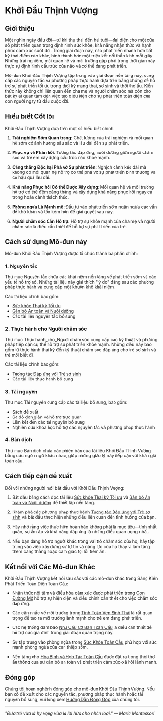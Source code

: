 # Khởi Đầu Thịnh Vượng

## Giới thiệu

Một nghìn ngày đầu đời—từ khi thụ thai đến hai tuổi—đại diện cho một cửa sổ phát triển quan trọng định hình sức khỏe, khả năng nhận thức và hạnh phúc cảm xúc suốt đời. Trong giai đoạn này, não phát triển nhanh hơn bất kỳ thời điểm nào khác, hình thành hơn một triệu kết nối thần kinh mỗi giây. Những trải nghiệm, mối quan hệ và môi trường gặp phải trong thời gian này thực sự định hình cấu trúc của não và cơ thể đang phát triển.

Mô-đun Khởi Đầu Thịnh Vượng tập trung vào giai đoạn nền tảng này, cung cấp các nguyên tắc và phương pháp thực hành dựa trên bằng chứng để hỗ trợ sự phát triển tối ưu trong thời kỳ mang thai, sơ sinh và thời thơ ấu. Kiến thức này không chỉ liên quan đến cha mẹ và người chăm sóc mà còn cho bất kỳ ai quan tâm đến việc tạo điều kiện cho sự phát triển toàn diện của con người ngay từ đầu cuộc đời.

## Hiểu biết Cốt lõi

Khởi Đầu Thịnh Vượng dựa trên một số hiểu biết chính:

1. **Trải nghiệm Sớm Quan trọng**: Chất lượng của trải nghiệm và mối quan hệ sớm có ảnh hưởng sâu sắc và lâu dài đến sự phát triển.

2. **Phục vụ và Phản hồi**: Tương tác đáp ứng, nuôi dưỡng giữa người chăm sóc và trẻ em xây dựng cấu trúc não khỏe mạnh.

3. **Căng thẳng Độc hại Phá vỡ Sự phát triển**: Nghịch cảnh kéo dài mà không có mối quan hệ hỗ trợ có thể phá vỡ sự phát triển bình thường và có hậu quả lâu dài.

4. **Khả năng Phục hồi Có thể Được Xây dựng**: Mối quan hệ và môi trường hỗ trợ có thể đệm căng thẳng và xây dựng khả năng phục hồi ngay cả trong hoàn cảnh thách thức.

5. **Phòng ngừa Là Mạnh mẽ**: Đầu tư vào phát triển sớm ngăn ngừa các vấn đề khó khăn và tốn kém hơn để giải quyết sau này.

6. **Người chăm sóc Cần Hỗ trợ**: Hỗ trợ sự khỏe mạnh của cha mẹ và người chăm sóc là điều cần thiết để hỗ trợ sự phát triển của trẻ.

## Cách sử dụng Mô-đun này

Mô-đun Khởi Đầu Thịnh Vượng được tổ chức thành ba phần chính:

### 1. Nguyên tắc

Thư mục Nguyên tắc chứa các khái niệm nền tảng về phát triển sớm và các yếu tố hỗ trợ nó. Những tài liệu này giải thích "lý do" đằng sau các phương pháp thực hành và cung cấp một khuôn khổ khái niệm.

Các tài liệu chính bao gồm:
- [Sức khỏe Thai kỳ Tối ưu](Principles/01_OptimalPrenatalWellbeing.md)
- [Gắn bó An toàn và Nuôi dưỡng](Principles/02_SecureAttachmentNurturing.md)
- Các tài liệu nguyên tắc bổ sung

### 2. Thực hành cho Người chăm sóc

Thư mục Thực hành_cho_Người chăm sóc cung cấp các kỹ thuật và phương pháp tiếp cận cụ thể hỗ trợ sự phát triển khỏe mạnh. Những điều này bao gồm từ thực hành thai kỳ đến kỹ thuật chăm sóc đáp ứng cho trẻ sơ sinh và trẻ mới biết đi.

Các tài liệu chính bao gồm:
- [Tương tác Đáp ứng với Trẻ sơ sinh](Practices_for_Caregivers/01_ResponsiveInfantInteraction.md)
- Các tài liệu thực hành bổ sung

### 3. Tài nguyên

Thư mục Tài nguyên cung cấp các tài liệu bổ sung, bao gồm:
- Sách đề xuất
- Sơ đồ đơn giản và hỗ trợ trực quan
- Liên kết đến các tài nguyên bổ sung
- Nghiên cứu khoa học hỗ trợ các nguyên tắc và phương pháp thực hành

### 4. Bản dịch

Thư mục Bản dịch chứa các phiên bản của tài liệu Khởi Đầu Thịnh Vượng bằng các ngôn ngữ khác nhau, giúp những giáo lý này tiếp cận với khán giả toàn cầu.

## Cách tiếp cận đề xuất

Đối với những người mới bắt đầu với Khởi Đầu Thịnh Vượng:

1. Bắt đầu bằng cách đọc tài liệu [Sức khỏe Thai kỳ Tối ưu](Principles/01_OptimalPrenatalWellbeing.md) và [Gắn bó An toàn và Nuôi dưỡng](Principles/02_SecureAttachmentNurturing.md) để thiết lập nền tảng.

2. Khám phá các phương pháp thực hành [Tương tác Đáp ứng với Trẻ sơ sinh](Practices_for_Caregivers/01_ResponsiveInfantInteraction.md) và bắt đầu thực hiện những điều liên quan đến tình huống của bạn.

3. Hãy nhớ rằng việc thực hiện hoàn hảo không phải là mục tiêu—tính nhất quán, sự ấm áp và khả năng đáp ứng là những điều quan trọng nhất.

4. Nếu bạn đang hỗ trợ người khác trong vai trò chăm sóc của họ, hãy tập trung vào việc xây dựng sự tự tin và năng lực của họ thay vì làm tăng thêm căng thẳng hoặc cảm giác tội lỗi tiềm ẩn.

## Kết nối với Các Mô-đun Khác

Khởi Đầu Thịnh Vượng kết nối sâu sắc với các mô-đun khác trong Sáng Kiến Phát Triển Toàn Diện Toàn Cầu:

- Nhận thức nội tâm và điều hòa cảm xúc được phát triển trong [Con Đường Mở](../00_ConĐườngMở/README.md) hỗ trợ sự hiện diện và điều chỉnh cần thiết cho việc chăm sóc đáp ứng.

- Các cân nhắc về môi trường trong [Tính Toàn Vẹn Sinh Thái](../02_TínhToànVẹnSinhThái/README.md) là rất quan trọng để tạo ra môi trường lành mạnh cho trẻ em đang phát triển.

- Các hệ thống đảm bảo [Nhu Cầu Cơ Bản Toàn Cầu](../03_NhuCầuCơBảnToànCầu/README.md) là điều cần thiết để hỗ trợ các gia đình trong giai đoạn quan trọng này.

- Sự tập trung vào phòng ngừa trong [Sức Khỏe Toàn Cầu](../04_SứcKhỏeToànCầu_XóaBỏDịchBệnh/README.md) phù hợp với sức mạnh phòng ngừa của can thiệp sớm.

- Nền tảng cho [Hòa Bình và Hợp Tác Toàn Cầu](../05_HòaBìnhToànCầu_HợpTác/README.md) được đặt ra trong thời thơ ấu thông qua sự gắn bó an toàn và phát triển cảm xúc-xã hội lành mạnh.

## Đóng góp

Chúng tôi hoan nghênh đóng góp cho mô-đun Khởi Đầu Thịnh Vượng. Nếu bạn có đề xuất cho các nguyên tắc, phương pháp thực hành hoặc tài nguyên bổ sung, vui lòng xem [Hướng Dẫn Đóng Góp](/contributing) của chúng tôi.

---

*"Đứa trẻ vừa là hy vọng vừa là lời hứa cho nhân loại." — Maria Montessori*

